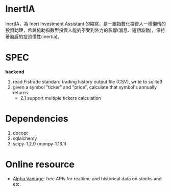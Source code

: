 # InertIA

InertIA，為 Inert Investment Assistant 的縮寫，是一跟指數化投資人一樣懶惰的投資助理，希冀協助指數型投資人能夠不受到外力的影響(消息、短期波動)，保持著嚴謹的投資慣性(inertia)。

# SPEC
**backend**

1. read Fistrade standard trading history output file (CSV), write to sqlite3
2. given a symbol "ticker" and "price", calculate that symbol's annually returns
    - 2.1 support multiple tickers calculation


# Dependencies
1. docopt
2. sqlalchemy
3. scipy-1.2.0 (numpy-1.16.1)

# Online resource
- [Alpha Vantage](https://www.alphavantage.co/): free APIs for realtime and historical data on stocks and etc. 